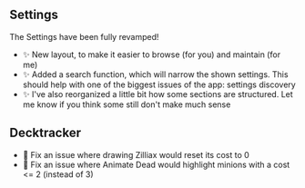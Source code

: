 ## Settings

The Settings have been fully revamped!

-   ✨ New layout, to make it easier to browse (for you) and maintain (for me)
-   ✨ Added a search function, which will narrow the shown settings. This should help with one of the biggest issues of the app: settings discovery
-   ✨ I've also reorganized a little bit how some sections are structured. Let me know if you think some still don't make much sense

## Decktracker

-   🐞 Fix an issue where drawing Zilliax would reset its cost to 0
-   🐞 Fix an issue where Animate Dead would highlight minions with a cost <= 2 (instead of 3)
